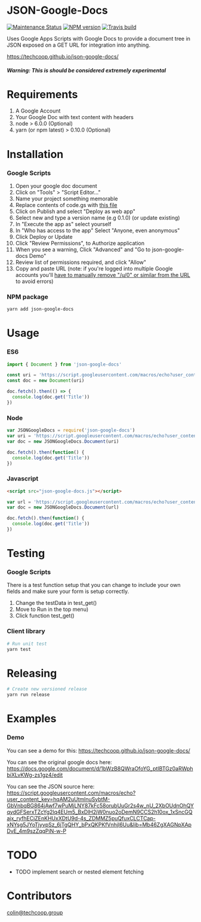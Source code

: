# JSON-Google-Docs
[![Maintenance Status][status-image]][status-url] [![NPM version][npm-image]][npm-url] [![Travis build][travis-image]][travis-url]

Uses Google Apps Scripts with Google Docs to provide a document tree in JSON exposed on a GET URL for integration into anything.

https://techcoop.github.io/json-google-docs/

##### Warning: This is should be considered extremely experimental

# Requirements

1) A Google Account
2) Your Google Doc with text content with headers
3) node > 6.0.0 (Optional)
4) yarn (or npm latest) > 0.10.0 (Optional)

# Installation

### Google Scripts
1) Open your google doc document
2) Click on "Tools" > "Script Editor..."
3) Name your project something memorable
4) Replace contents of code.gs with [this file](https://github.com/techcoop/json-google-docs/blob/master/src/GoogleScript/Code.gs)
4) Click on Publish and select "Deploy as web app"
5) Select new and type a version name (e.g 0.1.0) (or update existing)
6) In "Execute the app as" select yourself
7) In "Who has access to the app" Select "Anyone, even anonymous"
8) Click Deploy or Update
9) Click "Review Permissions", to Authorize application
10) When you see a warning, Click "Advanced" and "Go to json-google-docs Demo"
10) Review list of  permissions required, and click "Allow"
11) Copy and paste URL (note: if you're logged into multiple Google accounts you'll [have to manually remove "/u/0" or similar from the URL](https://stackoverflow.com/a/47050007/4869657) to avoid errors)

### NPM package

```bash
yarn add json-google-docs
```

# Usage

### ES6
```javascript
import { Document } from 'json-google-docs'

const uri = 'https://script.googleusercontent.com/macros/echo?user_content_key=hqAM2uUtmlnuSybtM-GbVnbqBG864jAwf7wPuMjLNY87kFc58orubUuGr2s4w_nU_2XbOUdnOhQYqydGFSerxTZcYg2lq4EUm5_BxDlH2jW0nuo2oDemN9CCS2h10ox_1xSncGQajx_ryfhECjZEnKHUxXDtU9d-4s_ZDMMZ5puQfuxCLCTCap-xNYsg5JYoTjyvpSz_6jTgQHY_bPxQKPKfVnhjI6Uu&lib=Mb46ZgXAGNpXApDvE_4m9szZqqPiN-w-P'
const doc = new Document(uri)

doc.fetch().then(() => {
  console.log(doc.get('Title'))
})
```

### Node
```javascript
var JSONGoogleDocs = require('json-google-docs')
var uri = 'https://script.googleusercontent.com/macros/echo?user_content_key=hqAM2uUtmlnuSybtM-GbVnbqBG864jAwf7wPuMjLNY87kFc58orubUuGr2s4w_nU_2XbOUdnOhQYqydGFSerxTZcYg2lq4EUm5_BxDlH2jW0nuo2oDemN9CCS2h10ox_1xSncGQajx_ryfhECjZEnKHUxXDtU9d-4s_ZDMMZ5puQfuxCLCTCap-xNYsg5JYoTjyvpSz_6jTgQHY_bPxQKPKfVnhjI6Uu&lib=Mb46ZgXAGNpXApDvE_4m9szZqqPiN-w-P'
var doc = new JSONGoogleDocs.Document(uri)

doc.fetch().then(function() {
  console.log(doc.get('Title'))
})
```

### Javascript

```html
<script src="json-google-docs.js"></script>
```

```javascript
var url = 'https://script.googleusercontent.com/macros/echo?user_content_key=hqAM2uUtmlnuSybtM-GbVnbqBG864jAwf7wPuMjLNY87kFc58orubUuGr2s4w_nU_2XbOUdnOhQYqydGFSerxTZcYg2lq4EUm5_BxDlH2jW0nuo2oDemN9CCS2h10ox_1xSncGQajx_ryfhECjZEnKHUxXDtU9d-4s_ZDMMZ5puQfuxCLCTCap-xNYsg5JYoTjyvpSz_6jTgQHY_bPxQKPKfVnhjI6Uu&lib=Mb46ZgXAGNpXApDvE_4m9szZqqPiN-w-P'
var doc = new JSONGoogleDocs.Document(url)

doc.fetch().then(function() {
  console.log(doc.get('Title'))
})
```

# Testing

### Google Scripts
There is a test function setup that you can change to include your own fields and make sure your form is setup correctly.

1) Change the testData in test_get()
2) Move to Run in the top menu)
3) Click function test_get()

### Client library

```bash
# Run unit test
yarn test
```

# Releasing
```bash
# Create new versioned release
yarn run release
```

# Examples

### Demo
You can see a demo for this:
https://techcoop.github.io/json-google-docs/

You can see the original google docs here:
https://docs.google.com/document/d/1bWzB8QWraOfoYG_ptIBTGz0aRWphbiXLvKWg-zs1gz4/edit

You can see the JSON source here:
https://script.googleusercontent.com/macros/echo?user_content_key=hqAM2uUtmlnuSybtM-GbVnbqBG864jAwf7wPuMjLNY87kFc58orubUuGr2s4w_nU_2XbOUdnOhQYqydGFSerxTZcYg2lq4EUm5_BxDlH2jW0nuo2oDemN9CCS2h10ox_1xSncGQajx_ryfhECjZEnKHUxXDtU9d-4s_ZDMMZ5puQfuxCLCTCap-xNYsg5JYoTjyvpSz_6jTgQHY_bPxQKPKfVnhjI6Uu&lib=Mb46ZgXAGNpXApDvE_4m9szZqqPiN-w-P

# TODO
- TODO implement search or nested element fetching

# Contributors
[colin@techcoop.group](admin) 

[admin]: https://github.com/colingagnon

[status-image]: https://img.shields.io/badge/status-maintained-brightgreen.svg
[status-url]: https://github.com/techcoop/json-google-docs

[npm-image]: https://img.shields.io/npm/v/json-google-docs.svg
[npm-url]: https://www.npmjs.com/package/json-google-docs

[travis-image]: https://travis-ci.org/techcoop/json-google-docs.svg?branch=master
[travis-url]: https://travis-ci.org/techcoop/json-google-docs

[license-image]: https://img.shields.io/badge/license-MIT-blue.svg
[license-url]: https://raw.githubusercontent.com/techcoop/json-google-docs/master/LICENSE
